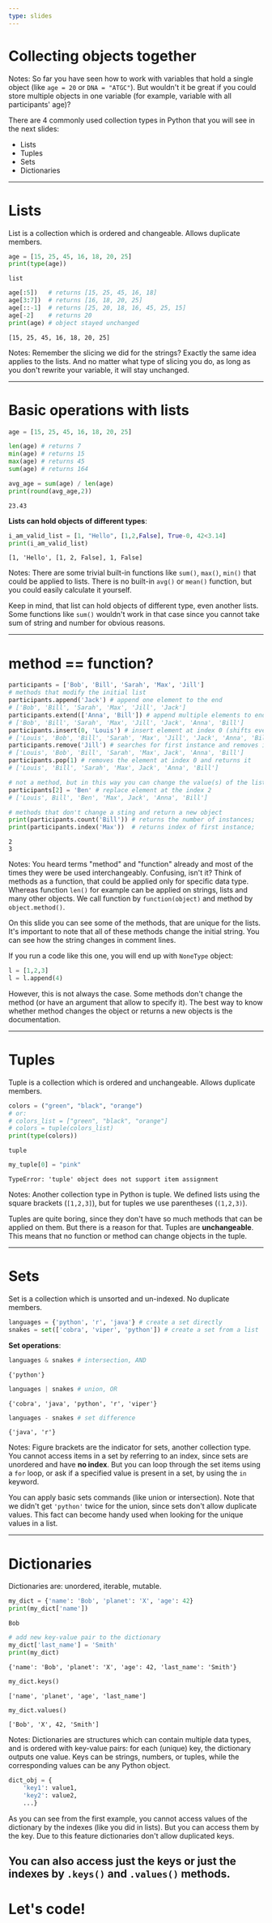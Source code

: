 ```yaml
---
type: slides
---
```


# Collecting objects together

Notes: So far you have seen how to work with variables that hold a single object (like `age = 20` or `DNA = "ATGC"`). But wouldn't it be great if you could store multiple objects in one variable (for example, variable with all participants' age)?

There are 4 commonly used collection types in Python that you will see in the next slides:

* Lists
* Tuples
* Sets
* Dictionaries

---

# Lists

List is a collection which is ordered and changeable. Allows duplicate members.

```python
age = [15, 25, 45, 16, 18, 20, 25]
print(type(age))
```

```out
list
```

```python
age[:5])   # returns [15, 25, 45, 16, 18]
age[3:7])  # returns [16, 18, 20, 25]
age[::-1]  # returns [25, 20, 18, 16, 45, 25, 15]
age[-2]    # returns 20
print(age) # object stayed unchanged
```

```out
[15, 25, 45, 16, 18, 20, 25]
```

Notes: Remember the slicing we did for the strings? Exactly the same idea applies to the lists. And no matter what type of slicing you do, as long as you don't rewrite your variable, it will stay unchanged.

---

# Basic operations with lists

```python
age = [15, 25, 45, 16, 18, 20, 25]

len(age) # returns 7
min(age) # returns 15
max(age) # returns 45
sum(age) # returns 164

avg_age = sum(age) / len(age)
print(round(avg_age,2))
```

```out
23.43
```

**Lists can hold objects of different types**:

```python
i_am_valid_list = [1, "Hello", [1,2,False], True-0, 42<3.14]
print(i_am_valid_list)
```

```out
[1, 'Hello', [1, 2, False], 1, False]
```

Notes: There are some trivial built-in functions like `sum()`, `max()`, `min()` that could be applied to lists. There is no built-in `avg()` or `mean()` function, but you could easily calculate it yourself.

Keep in mind, that list can hold objects of different type, even another lists. Some functions like `sum()` wouldn't work in that case since you cannot take sum of string and number for obvious reasons.

---

# method == function?

```python
participants = ['Bob', 'Bill', 'Sarah', 'Max', 'Jill']
# methods that modify the initial list
participants.append('Jack') # append one element to the end
# ['Bob', 'Bill', 'Sarah', 'Max', 'Jill', 'Jack']
participants.extend(['Anna', 'Bill']) # append multiple elements to end
# ['Bob', 'Bill', 'Sarah', 'Max', 'Jill', 'Jack', 'Anna', 'Bill']
participants.insert(0, 'Louis') # insert element at index 0 (shifts everything to the right)
# ['Louis', 'Bob', 'Bill', 'Sarah', 'Max', 'Jill', 'Jack', 'Anna', 'Bill']
participants.remove('Jill') # searches for first instance and removes it
# ['Louis', 'Bob', 'Bill', 'Sarah', 'Max', Jack', 'Anna', 'Bill']
participants.pop(1) # removes the element at index 0 and returns it
# ['Louis', 'Bill', 'Sarah', 'Max', Jack', 'Anna', 'Bill']

# not a method, but in this way you can change the value(s) of the list
participants[2] = 'Ben' # replace element at the index 2
# ['Louis', Bill', 'Ben', 'Max', Jack', 'Anna', 'Bill']
```

```python
# methods that don't change a sting and return a new object
print(participants.count('Bill')) # returns the number of instances;
print(participants.index('Max'))  # returns index of first instance;
```

```out
2
3
```

Notes: You heard terms "method" and "function" already and most of the times they were be used interchangeably. Confusing, isn't it? Think of methods as a function, that could be applied only for specific data type. Whereas function `len()` for example can be applied on strings, lists and many other objects. We call function by `function(object)` and method by `object.method()`.

On this slide you can see some of the methods, that are unique for the lists.  It's important to note that all of these methods change the initial string. You can see how the string changes in comment lines.

If you run a code like this one, you will end up with `NoneType` object:

```python
l = [1,2,3]
l = l.append(4)
```

However, this is not always the case. Some methods don't change the method (or have an argument that allow to specify it). The best way to know whether method changes the object or returns a new objects is the documentation.

---

# Tuples

Tuple is a collection which is ordered and unchangeable. Allows duplicate members.

```python
colors = ("green", "black", "orange")
# or:
# colors_list = ["green", "black", "orange"]
# colors = tuple(colors_list)
print(type(colors))
```

```out
tuple
```

```python
my_tuple[0] = "pink"
```

```out
TypeError: 'tuple' object does not support item assignment
```


Notes: Another collection type in Python is tuple. We defined lists using the square brackets (`[1,2,3]`), but for tuples we use parentheses (`(1,2,3)`).

Tuples are quite boring, since they don't have so much methods that can be applied on them. But there is a reason for that. Tuples are **unchangeable**. This means that no function or method can change objects in the tuple.

---

# Sets

Set is a collection which is unsorted and un-indexed. No duplicate members.
```python
languages = {'python', 'r', 'java'} # create a set directly
snakes = set(['cobra', 'viper', 'python']) # create a set from a list
```

**Set operations**:
```python
languages & snakes # intersection, AND
```

```out
{'python'}
```

```python
languages | snakes # union, OR
```

```out
{'cobra', 'java', 'python', 'r', 'viper'}
```

```python
languages - snakes # set difference
```

```out
{'java', 'r'}
```

Notes: Figure brackets are the indicator for sets, another collection type. You cannot access items in a set by referring to an index, since sets are unordered and have **no index**. But you can loop through the set items using a `for` loop, or ask if a specified value is present in a set, by using the `in` keyword.

You can apply basic sets commands (like union or intersection). Note that we didn't get `'python'` twice for the union, since sets don't allow duplicate values. This fact can become handy used when looking for the unique values in a list.

---

# Dictionaries

Dictionaries are: unordered, iterable, mutable.

```python
my_dict = {'name': 'Bob', 'planet': 'X', 'age': 42}
print(my_dict['name'])
```

```out
Bob
```

```python
# add new key-value pair to the dictionary
my_dict['last_name'] = 'Smith'
print(my_dict)
```
```out
{'name': 'Bob', 'planet': 'X', 'age': 42, 'last_name': 'Smith'}
```

```python
my_dict.keys()
```
```out
['name', 'planet', 'age', 'last_name']
```

```python
my_dict.values()
```
```out
['Bob', 'X', 42, 'Smith']
```

Notes: Dictionaries are structures which can contain multiple data types, and is ordered with key-value pairs: for each (unique) key, the dictionary outputs one value. Keys can be strings, numbers, or tuples, while the corresponding values can be any Python object.

```python
dict_obj = {
    'key1': value1,
    'key2': value2,
    ...}
```
As you can see from the first example, you cannot access values of the dictionary by the indexes (like you did in lists). But you can access them by the key. Due to this feature dictionaries don't allow duplicated keys.

You can also access just the keys or just the indexes by `.keys()` and `.values()` methods.
---

# Let's code!
